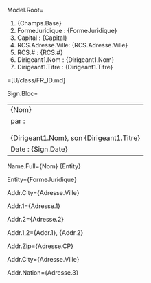Model.Root=<ol><li>{Champs.Base}<li>FormeJuridique : {FormeJuridique}<li>Capital : {Capital}<li>RCS.Adresse.Ville: {RCS.Adresse.Ville}<li>RCS.# : {RCS.#}<li>Dirigeant1.Nom : {Dirigeant1.Nom}<li>Dirigeant1.Titre : {Dirigeant1.Titre}</ol>

=[U/class/FR_ID.md]

Sign.Bloc=<table><tr><td>{Nom}</td></tr><tr><td>par : <br><br>{Dirigeant1.Nom}, son {Dirigeant1.Titre}</td></tr><tr><td>Date : {Sign.Date}</td></tr></table>
  

Name.Full={Nom} {Entity}

Entity={FormeJuridique}

Addr.City={Adresse.Ville}

Addr.1={Adresse.1}

Addr.2={Adresse.2}

Addr.1,2={Addr.1}, {Addr.2}

Addr.Zip={Adresse.CP}

Addr.City={Adresse.Ville}

Addr.Nation={Adresse.3}